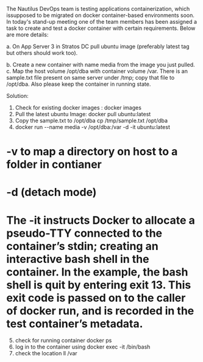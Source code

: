 The Nautilus DevOps team is testing applications containerization, which issupposed to be migrated on docker container-based environments soon. In today's stand-up meeting one of the team members has been assigned a task to create and test a docker container with certain requirements. Below are more details:

a. On App Server 3 in Stratos DC pull ubuntu image (preferably latest tag but others should work too).

b. Create a new container with name media from the image you just pulled.
c. Map the host volume /opt/dba with container volume /var. There is an sample.txt file present on same server under /tmp; copy that file to /opt/dba. Also please keep the container in running state.

Solution:

1. Check for existing docker images : 
    docker images
2. Pull the latest ubuntu Image:
    docker pull ubuntu:latest
3. Copy the sample.txt to /opt/dba
    cp /tmp/sample.txt /opt/dba
4. docker run --name media -v /opt/dba:/var -d -it ubuntu:latest
# -v to map a directory on host to a folder in contianer 
# -d (detach mode) 
# The -it instructs Docker to allocate a pseudo-TTY connected to the container’s stdin; creating an interactive bash shell in the container. In the example, the bash shell is quit by entering exit 13. This exit code is passed on to the caller of docker run, and is recorded in the test container’s metadata. 
5. check for running container 
    docker ps
6. log in to the container using 
    docker exec -it <containerid> /bin/bash
7. check the location ll /var 